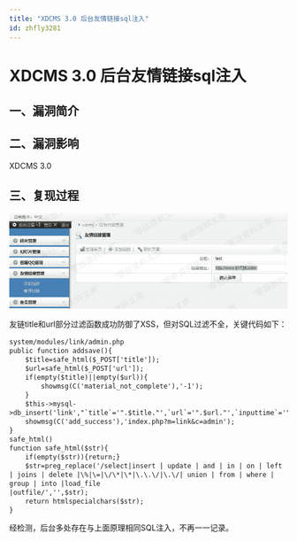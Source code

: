 ```yaml
---
title: "XDCMS 3.0 后台友情链接sql注入"
id: zhfly3281
---
```


# XDCMS 3.0 后台友情链接sql注入

## 一、漏洞简介

## 二、漏洞影响

XDCMS 3.0

## 三、复现过程

![image](../img/f84e7744b4b808110ef669a2a194980c.png)

友链title和url部分过滤函数成功防御了XSS，但对SQL过滤不全，关键代码如下：

```
system/modules/link/admin.php
public function addsave(){
	$title=safe_html($_POST['title']);
	$url=safe_html($_POST['url']);
	if(empty($title)||empty($url)){
		showmsg(C('material_not_complete'),'-1');
	}
	$this->mysql->db_insert('link',"`title`='".$title."',`url`='".$url."',`inputtime`='".datetime()."',`is_lock`=0");
	showmsg(C('add_success'),'index.php?m=link&c=admin');
}
safe_html()
function safe_html($str){
	if(empty($str)){return;}
	$str=preg_replace('/select|insert | update | and | in | on | left | joins | delete |\%|\=|\/\*|\*|\.\.\/|\.\/| union | from | where | group | into |load_file
|outfile/','',$str);
	return htmlspecialchars($str);
} 
```

经检测，后台多处存在与上面原理相同SQL注入，不再一一记录。